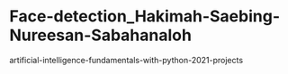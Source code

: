 # Face-detection_Hakimah-Saebing-Nureesan-Sabahanaloh
 artificial-intelligence-fundamentals-with-python-2021-projects
